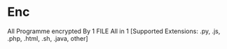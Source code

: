 # Enc
All Programme encrypted By 1 FILE All in 1 [Supported Extensions: .py, .js, .php, .html, .sh, .java, other]

